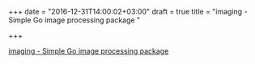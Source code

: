 +++
date = "2016-12-31T14:00:02+03:00"
draft = true
title = "imaging - Simple Go image processing package "

+++

<p><a href="https://t.co/5w3vBMaxFk">imaging - Simple Go image processing package </a></p>
